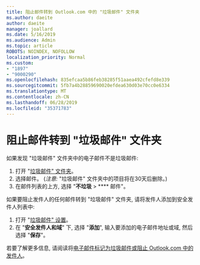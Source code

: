 ```yaml
---
title: 阻止邮件转到 Outlook.com 中的 "垃圾邮件" 文件夹
ms.author: daeite
author: daeite
manager: joallard
ms.date: 5/16/2019
ms.audience: Admin
ms.topic: article
ROBOTS: NOINDEX, NOFOLLOW
localization_priority: Normal
ms.custom:
- "1897"
- "9000290"
ms.openlocfilehash: 835efcaa5b86feb38285f51aaea492cfefd8e339
ms.sourcegitcommit: 5fb7a4b28859690020efdea630d03e70cc0e6334
ms.translationtype: MT
ms.contentlocale: zh-CN
ms.lasthandoff: 06/28/2019
ms.locfileid: "35371783"
---
```

# <a name="stop-messages-from-going-to-your-junk-email-folder"></a>阻止邮件转到 "垃圾邮件" 文件夹

如果发现 "垃圾邮件" 文件夹中的电子邮件不是垃圾邮件:

1. 打开 "[垃圾邮件" 文件夹](https://outlook.live.com/mail/junkemail)。
1. 选择邮件。 (*注意:* "垃圾邮件" 文件夹中的项目将在30天后删除。)
1. 在邮件列表的上方, 选择 "**不垃圾** > **** 邮件"。

如果要阻止发件人的任何邮件转到 "垃圾邮件" 文件夹, 请将发件人添加到安全发件人列表中:

1. 打开 "[垃圾邮件" 设置](https://go.microsoft.com/fwlink/?linkid=2035804)。
1. 在 "**安全发件人和域**" 下, 选择 "**添加**", 输入要添加的电子邮件地址或域, 然后选择 "**保存**"。

若要了解更多信息, 请阅读将[电子邮件标记为垃圾邮件或阻止 Outlook.com 中的发件人](https://support.office.com/article/a3ece97b-82f8-4a5e-9ac3-e92fa6427ae4)。
